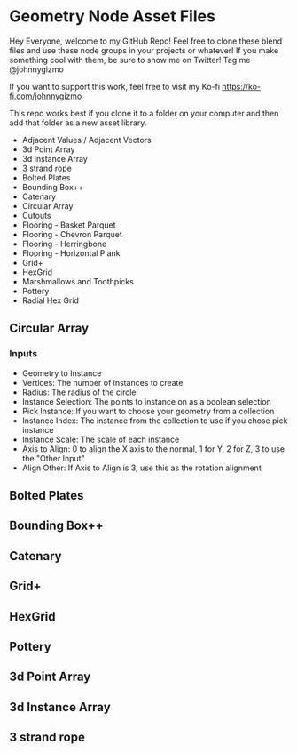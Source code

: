 # Geometry Node Asset Files

Hey Everyone, welcome to my GitHub Repo! Feel free to clone these blend files and use these node groups in your projects or whatever! If you make something cool with them, be sure to show me on Twitter! Tag me @johnnygizmo 

If you want to support this work, feel free to visit my Ko-fi https://ko-fi.com/johnnygizmo

This repo works best if you clone it to a folder on your computer and then add that folder as a new asset library.

  - Adjacent Values / Adjacent Vectors
  - 3d Point Array
  - 3d Instance Array
  - 3 strand rope
  - Bolted Plates
  - Bounding Box++
  - Catenary
  - Circular Array
  - Cutouts
  - Flooring - Basket Parquet
  - Flooring - Chevron Parquet
  - Flooring - Herringbone
  - Flooring - Horizontal Plank
  - Grid+
  - HexGrid
  - Marshmallows and Toothpicks
  - Pottery
  - Radial Hex Grid




## Circular Array
### Inputs

  - Geometry to Instance
  - Vertices: The number of instances to create
  - Radius: The radius of the circle
  - Instance Selection: The points to instance on as a boolean selection
  - Pick Instance: If you want to choose your geometry from a collection
  - Instance Index: The instance from the collection to use if you chose pick instance
  - Instance Scale: The scale of each instance
  - Axis to Align: 0 to align the X axis to the normal, 1 for Y, 2 for Z, 3 to use the "Other Input"
  - Align Other: If Axis to Align is 3, use this as the rotation alignment
    
## Bolted Plates
## Bounding Box++
## Catenary
## Grid+
## HexGrid
## Pottery  
## 3d Point Array
## 3d Instance Array
## 3 strand rope
